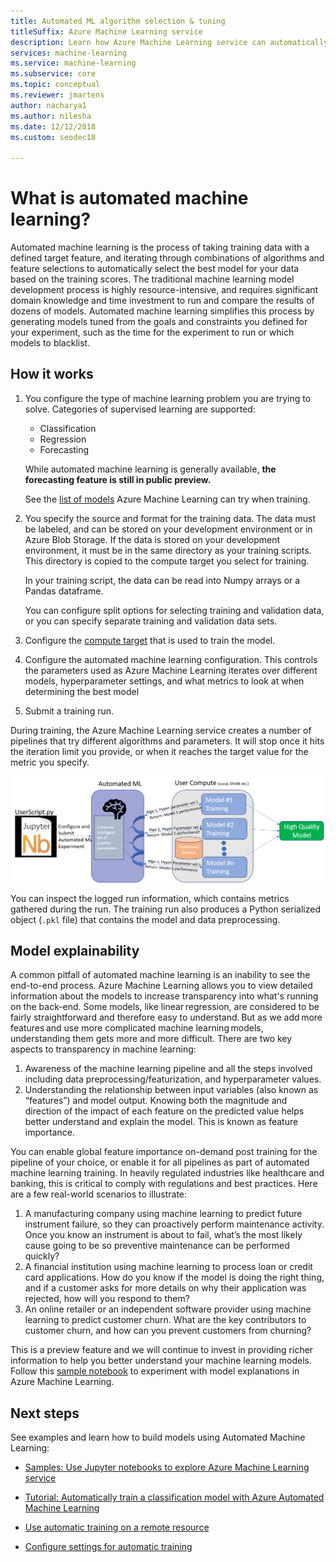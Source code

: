 ```yaml
---
title: Automated ML algorithm selection & tuning
titleSuffix: Azure Machine Learning service
description: Learn how Azure Machine Learning service can automatically pick an algorithm for you, and generate a model from it to save you time by using the parameters and criteria you provide to select the best algorithm for your model.
services: machine-learning
ms.service: machine-learning
ms.subservice: core
ms.topic: conceptual
ms.reviewer: jmartens
author: nacharya1
ms.author: nilesha
ms.date: 12/12/2018
ms.custom: seodec18

---
```


# What is automated machine learning?

Automated machine learning is the process of taking training data with a defined target feature, and iterating through combinations of algorithms and feature selections to automatically select the best model for your data based on the training scores. The traditional machine learning model development process is highly resource-intensive, and requires significant domain knowledge and time investment to run and compare the results of dozens of models. Automated machine learning simplifies this process by generating models tuned from the goals and constraints you defined for your experiment, such as the time for the experiment to run or which models to blacklist.

## How it works

1. You configure the type of machine learning problem you are trying to solve. Categories of supervised learning are supported:
   + Classification
   + Regression
   + Forecasting

   While automated machine learning is generally available, **the forecasting feature is still in public preview.**

   See the [list of models](how-to-configure-auto-train.md#select-your-experiment-type) Azure Machine Learning can try when training.

1. You specify the source and format for the training data. The data must be labeled, and can be stored on your development environment or in Azure Blob Storage. If the data is stored on your development environment, it must be in the same directory as your training scripts. This directory is copied to the compute target you select for training.

    In your training script, the data can be read into Numpy arrays or a Pandas dataframe.

    You can configure split options for selecting training and validation data, or you can specify separate training and validation data sets.

1. Configure the [compute target](how-to-set-up-training-targets.md) that is used to train the model.

1. Configure the automated machine learning configuration. This controls the parameters used as Azure Machine Learning iterates over different models, hyperparameter settings, and what metrics to look at when determining the best model

1. Submit a training run.

During training, the Azure Machine Learning service creates a number of pipelines that try different algorithms and parameters. It will stop once it hits the iteration limit you provide, or when it reaches the target value for the metric you specify.

[![Automated Machine learning](./media/how-to-automated-ml/automated-machine-learning.png)](./media/how-to-automated-ml/automated-machine-learning.png#lightbox)

You can inspect the logged run information, which contains metrics gathered during the run. The training run also produces a Python serialized object (`.pkl` file) that contains the model and data preprocessing.

## Model explainability

A common pitfall of automated machine learning is an inability to see the end-to-end process. Azure Machine Learning allows you to view detailed information about the models to increase transparency into what's running on the back-end. Some models, like linear regression, are considered to be fairly straightforward and therefore easy to understand. But as we add more features and use more complicated machine learning models, understanding them gets more and more difficult. There are two key aspects to transparency in machine learning:

1. Awareness of the machine learning pipeline and all the steps involved including data preprocessing/featurization, and hyperparameter values.
1. Understanding the relationship between input variables (also known as “features”) and model output.  Knowing both the magnitude and direction of the impact of each feature on the predicted value helps better understand and explain the model. This is known as feature importance.

You can enable global feature importance on-demand post training for the pipeline of your choice, or enable it for all pipelines as part of automated machine learning training. In heavily regulated industries like healthcare and banking, this is critical to comply with regulations and best practices.  Here are a few real-world scenarios to illustrate:

1. A manufacturing company using machine learning to predict future instrument failure, so they can proactively perform maintenance activity. Once you know an instrument is about to fail, what’s the most likely cause going to be so preventive maintenance can be performed quickly?
1. A financial institution using machine learning to process loan or credit card applications. How do you know if the model is doing the right thing, and if a customer asks for more details on why their application was rejected, how will you respond to them?
1. An online retailer or an independent software provider using machine learning to predict customer churn. What are the key contributors to customer churn, and how can you prevent customers from churning?

This is a preview feature and we will continue to invest in providing richer information to help you better understand your machine learning models. Follow this [sample notebook](https://github.com/Azure/MachineLearningNotebooks/blob/master/how-to-use-azureml/automated-machine-learning/model-explanation/auto-ml-model-explanation.ipynb) to experiment with model explanations in Azure Machine Learning.

## Next steps

See examples and learn how to build models using Automated Machine Learning:
+ [Samples: Use Jupyter notebooks to explore Azure Machine Learning service](samples-notebooks.md#automated-ml-setup)

+ [Tutorial: Automatically train a classification model with Azure Automated Machine Learning](tutorial-auto-train-models.md)

+ [Use automatic training on a remote resource](how-to-auto-train-remote.md)

+ [Configure settings for automatic training](how-to-configure-auto-train.md)
